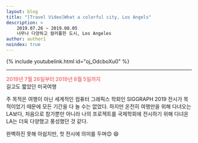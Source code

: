```yaml
---
layout: blog
title: "[Travel Video]What a colorful city, Los Angels"
description: >  
    2019.07.26 ~ 2019.08.05  
    너무나 다양하고 컬러풀한 도시, Los Angeles
author: author1
noindex: true
---
```


{% include youtubelink.html id="oj_OdcboXu0" %}

***

<span style="color:lightcoral"> __2019년 7월 26일부터 2019년 8월 5일까지__  </span>  
길고도 짧았던 미국여행

주 목적은 여행이 아닌 세계적인 컴퓨터 그래픽스 학회인 SIGGRAPH 2019 전시가 목적이었기 때문에 모든 기간을 다 놀 수는 없었다. 하지만 온전히 여행만을 위해 다녀오는 LA보다, 처음으로 참가뿐만 아니라 나의 프로젝트를 국제학회에 전시하기 위해 다녀온 LA는 더욱 다양했고 풍성했던 것 같다.

완벽하진 못해 아쉽지만, 첫 전시에 의미를 두며😊 :smile:
